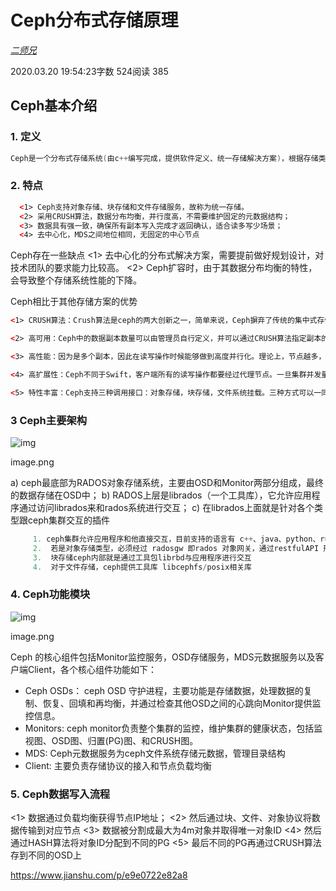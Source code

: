 # Ceph分布式存储原理

[_二师兄_](https://www.jianshu.com/u/2f87a83ea8c8)

2020.03.20 19:54:23字数 524阅读 385

## Ceph基本介绍

### 1. 定义

```swift
Ceph是一个分布式存储系统(由c++编写完成，提供软件定义、统一存储解决方案)，根据存储类型可分为块存储、对象存储和文件存储；
```

### 2. 特点

```xml
  <1> Ceph支持对象存储、块存储和文件存储服务，故称为统一存储。
  <2> 采用CRUSH算法，数据分布均衡，并行度高，不需要维护固定的元数据结构；
  <3> 数据具有强一致，确保所有副本写入完成才返回确认，适合读多写少场景；
  <4> 去中心化，MDS之间地位相同，无固定的中心节点
```

Ceph存在一些缺点
<1> 去中心化的分布式解决方案，需要提前做好规划设计，对技术团队的要求能力比较高。
<2> Ceph扩容时，由于其数据分布均衡的特性，会导致整个存储系统性能的下降。

Ceph相比于其他存储方案的优势

```xml
<1> CRUSH算法：Crush算法是ceph的两大创新之一，简单来说，Ceph摒弃了传统的集中式存储元数据寻址的方案，转而使用CRUSH算法完成数据的寻址操作。CRUSH在一致性哈希基础上很好的考虑了容灾域的隔离，能够实现各类负载的副本放置规则，例如跨机房、机架感知等。Crush算法有相当强大的扩展性，理论上支持数千个存储节点。

<2> 高可用：Ceph中的数据副本数量可以由管理员自行定义，并可以通过CRUSH算法指定副本的物理存储位置以分隔故障域，支持数据强一致性； Ceph可以忍受多种故障场景并自动尝试并行修复；Ceph支持多份强一致性副本，副本能够垮主机、机架、机房、数据中心存放。所以安全可靠。Ceph存储节点可以自管理、自动修复。无单点故障，容错性强。

<3> 高性能：因为是多个副本，因此在读写操作时候能够做到高度并行化。理论上，节点越多，整个集群的IOPS和吞吐量越高。另外一点Ceph客户端读写数据直接与存储设备(osd) 交互。在块存储和对象存储中无需元数据服务器。

<4> 高扩展性：Ceph不同于Swift，客户端所有的读写操作都要经过代理节点。一旦集群并发量增大时，代理节点很容易成为单点瓶颈。Ceph本身并没有主控节点，扩展起来比较容易，并且理论上，它的性能会随着磁盘数量的增加而线性增长。Ceph扩容方便、容量大。能够管理上千台服务器、EB级的容量。

<5> 特性丰富：Ceph支持三种调用接口：对象存储，块存储，文件系统挂载。三种方式可以一同使用。在国内一些公司的云环境中，通常会采用Ceph作为openstack的唯一后端存储来提升数据转发效率。Ceph是统一存储，虽然它底层是一个分布式文件系统，但由于在上层开发了支持对象和块的接口，所以在开源存储软件中，优势很明显。
```

### 3 Ceph主要架构

![img](https://upload-images.jianshu.io/upload_images/18500080-50f014e53929cf29.png?imageMogr2/auto-orient/strip|imageView2/2/w/674/format/webp)

image.png

a) ceph最底部为RADOS对象存储系统，主要由OSD和Monitor两部分组成，最终的数据存储在OSD中；
b) RADOS上层是librados（一个工具库），它允许应用程序通过访问librados来和rados系统进行交互；
c) 在librados上面就是针对各个类型跟ceph集群交互的插件



```swift
     1. ceph集群允许应用程序和他直接交互，目前支持的语言有 c++、java、python、ruby、php
     2.  若是对象存储类型，必须经过 radosgw 即rados 对象网关，通过restfulAPI 形式与ceph交互，目前radosgw兼容 openstack swift api，Amzon S3 API 以及ceph原生admin API
     3.  块存储ceph内部就是通过工具包librbd与应用程序进行交互
     4.  对于文件存储，ceph提供工具库 libcephfs/posix相关库
```

### 4. Ceph功能模块

![img](https://upload-images.jianshu.io/upload_images/18500080-af157c8fc978654d.png?imageMogr2/auto-orient/strip|imageView2/2/w/631/format/webp)

image.png



Ceph 的核心组件包括Monitor监控服务，OSD存储服务，MDS元数据服务以及客户端Client，各个核心组件功能如下：

- Ceph OSDs： ceph OSD 守护进程，主要功能是存储数据，处理数据的复制、恢复、回填和再均衡，并通过检查其他OSD之间的心跳向Monitor提供监控信息。
- Monitors: ceph monitor负责整个集群的监控，维护集群的健康状态，包括监视图、OSD图、归置(PG)图、和CRUSH图。
- MDS: Ceph元数据服务为ceph文件系统存储元数据，管理目录结构
- Client: 主要负责存储协议的接入和节点负载均衡

### 5. Ceph数据写入流程

<1> 数据通过负载均衡获得节点IP地址；
<2> 然后通过块、文件、对象协议将数据传输到对应节点
<3> 数据被分割成最大为4m对象并取得唯一对象ID
<4> 然后通过HASH算法将对象ID分配到不同的PG
<5> 最后不同的PG再通过CRUSH算法存到不同的OSD上



https://www.jianshu.com/p/e9e0722e82a8